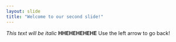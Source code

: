 ```yaml
---
layout: slide
title: "Welcome to our second slide!"
---
```

*This text will be italic* **HHEHEHEHEHE**
Use the left arrow to go back!

